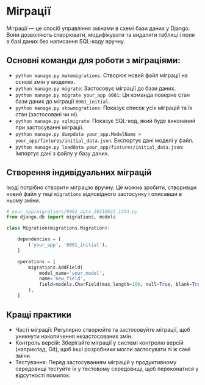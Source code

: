 # Міграції

Міграції — це спосіб управління змінами в схемі бази даних у Django. Вони дозволяють створювати, модифікувати та видаляти таблиці і поля в базі даних без написання SQL-коду вручну.

## Основні команди для роботи з міграціями:

-   `python manage.py makemigrations`: Створює новий файл міграції на основі змін у моделях.
-   `python manage.py migrate`: Застосовує міграції до бази даних.
-   `python manage.py migrate your_app 0001`: Ця команда поверне стан бази даних до міграції `0001_initial`.
-   `python manage.py showmigrations`: Показує список усіх міграцій та їх стан (застосовані чи ні).
-   `python manage.py sqlmigrate`: Показує SQL-код, який буде виконаний при застосуванні міграції.
-   `python manage.py dumpdata your_app.ModelName > your_app/fixtures/initial_data.json`: Експортує дані моделі у файл.
-   `python manage.py loaddata your_app/fixtures/initial_data.json`: Імпортує дані з файлу у базу даних.

## Створення індивідуальних міграцій

Іноді потрібно створити міграцію вручну. Це можна зробити, створивши новий файл у теці `migrations` відповідного застосунку і описавши в ньому зміни.

```py
# your_app/migrations/0002_auto_20210622_1234.py
from django.db import migrations, models

class Migration(migrations.Migration):

    dependencies = [
        ('your_app', '0001_initial'),
    ]

    operations = [
        migrations.AddField(
            model_name='your_model',
            name='new_field',
            field=models.CharField(max_length=100, null=True, blank=True),
        ),
    ]
```

## Кращі практики

-   Часті міграції: Регулярно створюйте та застосовуйте міграції, щоб уникнути накопичення незастосованих змін.
-   Контроль версій: Зберігайте міграції у системі контролю версій (наприклад, Git), щоб інші розробники могли застосувати ті ж самі зміни.
-   Тестування: Перед застосуванням міграцій у продуктивному середовищі тестуйте їх у тестовому середовищі, щоб переконатися у відсутності помилок.
